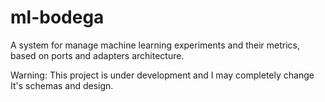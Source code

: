 # ml-bodega
A system for manage machine learning experiments and their metrics, based on ports and adapters architecture.

Warning: This project is under development and I may completely change It's schemas and design.